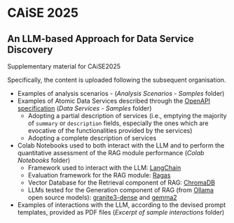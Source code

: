 # CAiSE 2025
## An LLM-based Approach for Data Service Discovery

Supplementary material for CAiSE2025

Specifically, the content is uploaded following the subsequent organisation.

* Examples of analysis scenarios -  (_Analysis Scenarios - Samples_ folder)
* Examples of Atomic Data Services described through the [OpenAPI specification](https://spec.openapis.org/oas/v3.1.0) (_Data Services - Samples_ folder)
   * Adopting a partial description of services (i.e., emptying the majority of `summary` or `description` fields, especially the ones which are evocative of the functionalities provided by the services)
   * Adopting a complete description of services
* Colab Notebooks used to both interact with the LLM and to perform the quantitative assessment of the RAG module performance (_Colab Notebooks_ folder)
    * Framework used to interact with the LLM: [LangChain](https://python.langchain.com/v0.1/docs/get_started/introduction)
    * Evaluation framework for the RAG module: [Ragas](https://docs.ragas.io/en/stable/)
    * Vector Database for the Retrieval component of RAG: [ChromaDB](https://www.trychroma.com/)
    * LLMs tested for the Generation component of RAG (from [Ollama](https://ollama.com/) open source models): [granite3-dense](https://ollama.com/library/granite3-dense:8b) and [gemma2](https://ollama.com/library/gemma2:27b)
* Examples of interactions with the LLM, according to the devised prompt templates, provided as PDF files (_Excerpt of sample interactions_ folder)

